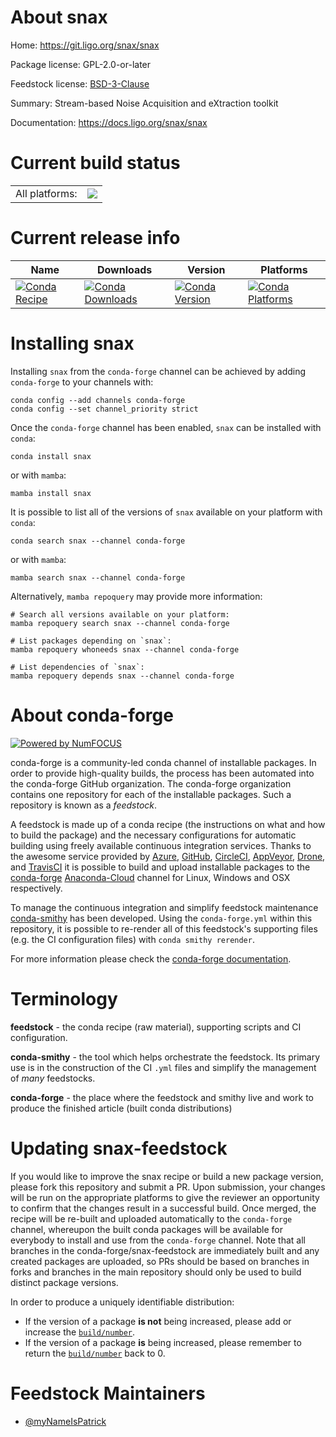 About snax
==========

Home: https://git.ligo.org/snax/snax

Package license: GPL-2.0-or-later

Feedstock license: [BSD-3-Clause](https://github.com/conda-forge/snax-feedstock/blob/main/LICENSE.txt)

Summary: Stream-based Noise Acquisition and eXtraction toolkit

Documentation: https://docs.ligo.org/snax/snax

Current build status
====================


<table><tr><td>All platforms:</td>
    <td>
      <a href="https://dev.azure.com/conda-forge/feedstock-builds/_build/latest?definitionId=18746&branchName=main">
        <img src="https://dev.azure.com/conda-forge/feedstock-builds/_apis/build/status/snax-feedstock?branchName=main">
      </a>
    </td>
  </tr>
</table>

Current release info
====================

| Name | Downloads | Version | Platforms |
| --- | --- | --- | --- |
| [![Conda Recipe](https://img.shields.io/badge/recipe-snax-green.svg)](https://anaconda.org/conda-forge/snax) | [![Conda Downloads](https://img.shields.io/conda/dn/conda-forge/snax.svg)](https://anaconda.org/conda-forge/snax) | [![Conda Version](https://img.shields.io/conda/vn/conda-forge/snax.svg)](https://anaconda.org/conda-forge/snax) | [![Conda Platforms](https://img.shields.io/conda/pn/conda-forge/snax.svg)](https://anaconda.org/conda-forge/snax) |

Installing snax
===============

Installing `snax` from the `conda-forge` channel can be achieved by adding `conda-forge` to your channels with:

```
conda config --add channels conda-forge
conda config --set channel_priority strict
```

Once the `conda-forge` channel has been enabled, `snax` can be installed with `conda`:

```
conda install snax
```

or with `mamba`:

```
mamba install snax
```

It is possible to list all of the versions of `snax` available on your platform with `conda`:

```
conda search snax --channel conda-forge
```

or with `mamba`:

```
mamba search snax --channel conda-forge
```

Alternatively, `mamba repoquery` may provide more information:

```
# Search all versions available on your platform:
mamba repoquery search snax --channel conda-forge

# List packages depending on `snax`:
mamba repoquery whoneeds snax --channel conda-forge

# List dependencies of `snax`:
mamba repoquery depends snax --channel conda-forge
```


About conda-forge
=================

[![Powered by
NumFOCUS](https://img.shields.io/badge/powered%20by-NumFOCUS-orange.svg?style=flat&colorA=E1523D&colorB=007D8A)](https://numfocus.org)

conda-forge is a community-led conda channel of installable packages.
In order to provide high-quality builds, the process has been automated into the
conda-forge GitHub organization. The conda-forge organization contains one repository
for each of the installable packages. Such a repository is known as a *feedstock*.

A feedstock is made up of a conda recipe (the instructions on what and how to build
the package) and the necessary configurations for automatic building using freely
available continuous integration services. Thanks to the awesome service provided by
[Azure](https://azure.microsoft.com/en-us/services/devops/), [GitHub](https://github.com/),
[CircleCI](https://circleci.com/), [AppVeyor](https://www.appveyor.com/),
[Drone](https://cloud.drone.io/welcome), and [TravisCI](https://travis-ci.com/)
it is possible to build and upload installable packages to the
[conda-forge](https://anaconda.org/conda-forge) [Anaconda-Cloud](https://anaconda.org/)
channel for Linux, Windows and OSX respectively.

To manage the continuous integration and simplify feedstock maintenance
[conda-smithy](https://github.com/conda-forge/conda-smithy) has been developed.
Using the ``conda-forge.yml`` within this repository, it is possible to re-render all of
this feedstock's supporting files (e.g. the CI configuration files) with ``conda smithy rerender``.

For more information please check the [conda-forge documentation](https://conda-forge.org/docs/).

Terminology
===========

**feedstock** - the conda recipe (raw material), supporting scripts and CI configuration.

**conda-smithy** - the tool which helps orchestrate the feedstock.
                   Its primary use is in the construction of the CI ``.yml`` files
                   and simplify the management of *many* feedstocks.

**conda-forge** - the place where the feedstock and smithy live and work to
                  produce the finished article (built conda distributions)


Updating snax-feedstock
=======================

If you would like to improve the snax recipe or build a new
package version, please fork this repository and submit a PR. Upon submission,
your changes will be run on the appropriate platforms to give the reviewer an
opportunity to confirm that the changes result in a successful build. Once
merged, the recipe will be re-built and uploaded automatically to the
`conda-forge` channel, whereupon the built conda packages will be available for
everybody to install and use from the `conda-forge` channel.
Note that all branches in the conda-forge/snax-feedstock are
immediately built and any created packages are uploaded, so PRs should be based
on branches in forks and branches in the main repository should only be used to
build distinct package versions.

In order to produce a uniquely identifiable distribution:
 * If the version of a package **is not** being increased, please add or increase
   the [``build/number``](https://docs.conda.io/projects/conda-build/en/latest/resources/define-metadata.html#build-number-and-string).
 * If the version of a package **is** being increased, please remember to return
   the [``build/number``](https://docs.conda.io/projects/conda-build/en/latest/resources/define-metadata.html#build-number-and-string)
   back to 0.

Feedstock Maintainers
=====================

* [@myNameIsPatrick](https://github.com/myNameIsPatrick/)

